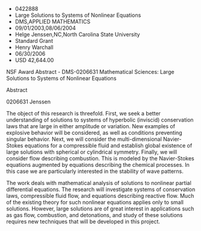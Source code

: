 
* 0422888
* Large Solutions to Systems of Nonlinear Equations
* DMS,APPLIED MATHEMATICS
* 09/01/2003,08/06/2004
* Helge Jenssen,NC,North Carolina State University
* Standard Grant
* Henry Warchall
* 06/30/2006
* USD 42,644.00

NSF Award Abstract - DMS-0206631 Mathematical Sciences: Large Solutions to
Systems of Nonlinear Equations

Abstract

0206631 Jenssen

The object of this research is threefold. First, we seek a better understanding
of solutions to systems of hyperbolic (inviscid) conservation laws that are
large in either amplitude or variation. New examples of explosive behavior will
be considered, as well as conditions preventing singular behavior. Next, we will
consider the multi-dimensional Navier-Stokes equations for a compressible fluid
and establish global existence of large solutions with spherical or cylindrical
symmetry. Finally, we will consider flow describing combustion. This is modeled
by the Navier-Stokes equations augmented by equations describing the chemical
processes. In this case we are particularly interested in the stability of wave
patterns.

The work deals with mathematical analysis of solutions to nonlinear partial
differential equations. The research will investigate systems of conservation
laws, compressible fluid flow, and equations describing reactive flow. Much of
the existing theory for such nonlinear equations applies only to small
solutions. However, large solutions are of great interest in applications such
as gas flow, combustion, and detonations, and study of these solutions requires
new techniques that will be developed in this project.
